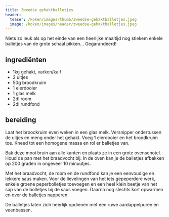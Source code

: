 ```yaml
---
title: Zweedse gehaktballetjes
header:
  teaser: /koken/images/thumb/zweedse-gehaktballetjes.jpeg
  image: /koken/images/header/zweedse-gehaktballetjes.jpeg
---
```


Niets zo leuk als op het einde van een heerlijke maaltijd nog stiekem enkele balletjes van de grote schaal pikken... Gegarandeerd!

## ingrediënten

* 1kg gehakt, varken/kalf
* 2 uitjes
* 50g broodkruim
* 1 eierdooier
* 1 glas melk
* 2dl room
* 2dl rundfond

##  bereiding 

Laat het broodkruim even weken in een glas melk. Versnipper ondertussen de uitjes en meng onder het gehakt. Voeg 1 eierdooier en het broodkruim toe. Kneed tot een homogene massa en rol er balletjes van. 

Bak deze mooi bruin aan alle kanten en plaats ze in een grote ovenschotel. Houd de pan met het braadvocht bij. In de oven kan je de balletjes afbakken op 200 graden in ongeveer 10 minuutjes.

Met het braadvocht, de room en de rundfond kan je een eenvoudige en lekkere saus maken. Voor de lievelingen van het iets gepeperdere werk, enkele groene peperbolletjes toevoegen en een heel klein beetje van het sap van de bolletjes bij de saus voegen. Daarna nog slechts kort opwarmen en over de balletjes napperen.

De balletjes laten zich heerlijk opdienen met een ruwe aardappelpuree en veenbessen.
